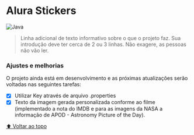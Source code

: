 # Alura Stickers 

<img src="https://raw.githubusercontent.com/abrahamcalf/programming-languages-logos/master/src/java/java_64x64.png" alt="Java">

> Linha adicional de texto informativo sobre o que o projeto faz. Sua introdução deve ter cerca de 2 ou 3 linhas. Não exagere, as pessoas não vão ler.

### Ajustes e melhorias

O projeto ainda está em desenvolvimento e as próximas atualizações serão voltadas nas seguintes tarefas:

- [x] Utilizar Key através de arquivo .properties
- [x] Texto da imagem gerada personalizada conforme ao filme (implementado a nota do IMDB e para as imagens da NASA a informação de APOD - Astronomy Picture of the Day).

[⬆ Voltar ao topo](#nome-do-projeto)<br>
